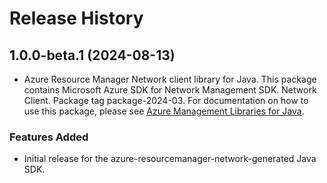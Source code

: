 # Release History

## 1.0.0-beta.1 (2024-08-13)

- Azure Resource Manager Network client library for Java. This package contains Microsoft Azure SDK for Network Management SDK. Network Client. Package tag package-2024-03. For documentation on how to use this package, please see [Azure Management Libraries for Java](https://aka.ms/azsdk/java/mgmt).
### Features Added

- Initial release for the azure-resourcemanager-network-generated Java SDK.
